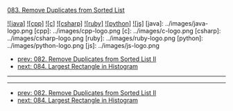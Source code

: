 [083. Remove Duplicates from Sorted List](https://leetcode.com/problems/remove-duplicates-from-sorted-list/)

[![java]](../java/083-remove-duplicates-from-sorted-list.md)
[![cpp]](../cpp/083-remove-duplicates-from-sorted-list.md)
[![c]](../c/083-remove-duplicates-from-sorted-list.md)
[![csharp]](../csharp/083-remove-duplicates-from-sorted-list.md)
[![ruby]](../ruby/083-remove-duplicates-from-sorted-list.md)
[![python]](../python/083-remove-duplicates-from-sorted-list.md)
[![js]](../js/083-remove-duplicates-from-sorted-list.md)
[java]: ../images/java-logo.png
[cpp]: ../images/cpp-logo.png
[c]: ../images/c-logo.png
[csharp]: ../images/csharp-logo.png
[ruby]: ../images/ruby-logo.png
[python]: ../images/python-logo.png
[js]: ../images/js-logo.png

- [prev: 082. Remove Duplicates from Sorted List II](082-remove-duplicates-from-sorted-list-ii.md)
- [next: 084. Largest Rectangle in Histogram](084-largest-rectangle-in-histogram.md)

---



---

- [prev: 082. Remove Duplicates from Sorted List II](082-remove-duplicates-from-sorted-list-ii.md)
- [next: 084. Largest Rectangle in Histogram](084-largest-rectangle-in-histogram.md)
